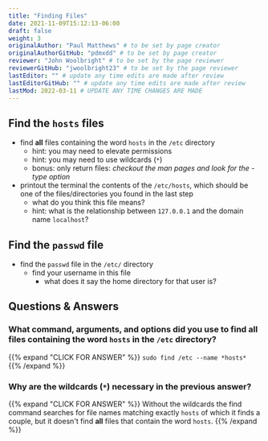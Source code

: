 ```yaml
---
title: "Finding Files"
date: 2021-11-09T15:12:13-06:00
draft: false
weight: 3
originalAuthor: "Paul Matthews" # to be set by page creator
originalAuthorGitHub: "pdmxdd" # to be set by page creator
reviewer: "John Woolbright" # to be set by the page reviewer
reviewerGitHub: "jwoolbright23" # to be set by the page reviewer
lastEditor: "" # update any time edits are made after review
lastEditorGitHub: "" # update any time edits are made after review
lastMod: 2022-03-11 # UPDATE ANY TIME CHANGES ARE MADE
---
```


## Find the `hosts` files

- find **all** files containing the word `hosts` in the `/etc` directory
  - hint: you may need to elevate permissions
  - hint: you may need to use wildcards (`*`)
  - bonus: only return files: *checkout the man pages and look for the -type option*
- printout the terminal the contents of the `/etc/hosts`, which should be one of the files/directories you found in the last step
  - what do you think this file means?
  - hint: what is the relationship between `127.0.0.1` and the domain name `localhost`?

## Find the `passwd` file

- find the `passwd` file in the `/etc/` directory
  - find your username in this file
    - what does it say the home directory for that user is?

## Questions & Answers

### What command, arguments, and options did you use to find all files containing the word `hosts` in the `/etc` directory?

{{% expand "CLICK FOR ANSWER" %}}
`sudo find /etc --name *hosts*` 
{{% /expand %}}

### Why are the wildcards (`*`) necessary in the previous answer?

{{% expand "CLICK FOR ANSWER" %}} 
Without the wildcards the find command searches for file names matching exactly `hosts` of which it finds a couple, but it doesn't find **all** files that contain the word `hosts`.
{{% /expand %}}